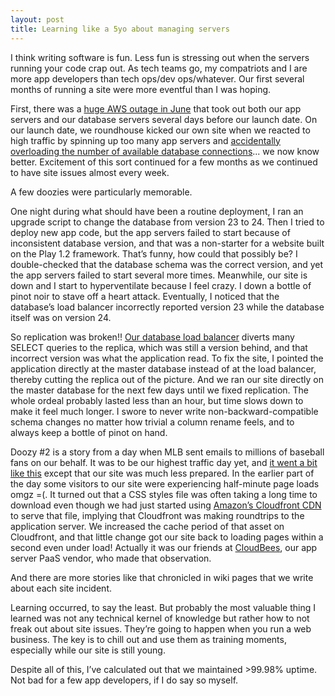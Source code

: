 ```yaml
---
layout: post
title: Learning like a 5yo about managing servers
---
```


I think writing software is fun. Less fun is stressing out when the servers running your code crap out. As tech teams go, my compatriots and I are more app developers than tech ops/dev ops/whatever. Our first several months of running a site were more eventful than I was hoping.

First, there was a [huge AWS outage in June](http://aws.amazon.com/message/67457/) that took out both our app servers and our database servers several days before our launch date. On our launch date, we roundhouse kicked our own site when we reacted to high traffic by spinning up too many app servers and [accidentally overloading the number of available database connections](http://www.postgresql.org/docs/current/static/runtime-config-connection.html#GUC-MAX-CONNECTIONS)... we now know better. Excitement of this sort continued for a few months as we continued to have site issues almost every week.

A few doozies were particularly memorable.

One night during what should have been a routine deployment, I ran an upgrade script to change the database from version 23 to 24. Then I tried to deploy new app code, but the app servers failed to start because of inconsistent database version, and that was a non-starter for a website built on the Play 1.2 framework. That’s funny, how could that possibly be? I double-checked that the database schema was the correct version, and yet the app servers failed to start several more times. Meanwhile, our site is down and I start to hyperventilate because I feel crazy. I down a bottle of pinot noir to stave off a heart attack. Eventually, I noticed that the database’s load balancer incorrectly reported version 23 while the database itself was on version 24.

So replication was broken!! [Our database load balancer](http://www.pgpool.net/mediawiki/index.php/Main_Page) diverts many SELECT queries to the replica, which was still a version behind, and that incorrect version was what the application read. To fix the site, I pointed the application directly at the master database instead of at the load balancer, thereby cutting the replica out of the picture. And we ran our site directly on the master database for the next few days until we fixed replication. The whole ordeal probably lasted less than an hour, but time slows down to make it feel much longer. I swore to never write non-backward-compatible schema changes no matter how trivial a column rename feels, and to always keep a bottle of pinot on hand.

Doozy #2 is a story from a day when MLB sent emails to millions of baseball fans on our behalf. It was to be our highest traffic day yet, and [it went a bit like this](http://developer-blog.cloudbees.com/2013/01/play-framwork-our-most-popular.html) except that our site was much less prepared. In the earlier part of the day some visitors to our site were experiencing half-minute page loads omgz =(. It turned out that a CSS styles file was often taking a long time to download even though we had just started using [Amazon’s Cloudfront CDN](http://aws.amazon.com/cloudfront/) to serve that file, implying that Cloudfront was making roundtrips to the application server. We increased the cache period of that asset on Cloudfront, and that little change got our site back to loading pages within a second even under load! Actually it was our friends at [CloudBees](https://www.cloudbees.com/), our app server PaaS vendor, who made that observation.

And there are more stories like that chronicled in wiki pages that we write about each site incident.

Learning occurred, to say the least. But probably the most valuable thing I learned was not any technical kernel of knowledge but rather how to not freak out about site issues. They’re going to happen when you run a web business. The key is to chill out and use them as training moments, especially while our site is still young.

Despite all of this, I’ve calculated out that we maintained >99.98% uptime. Not bad for a few app developers, if I do say so myself.